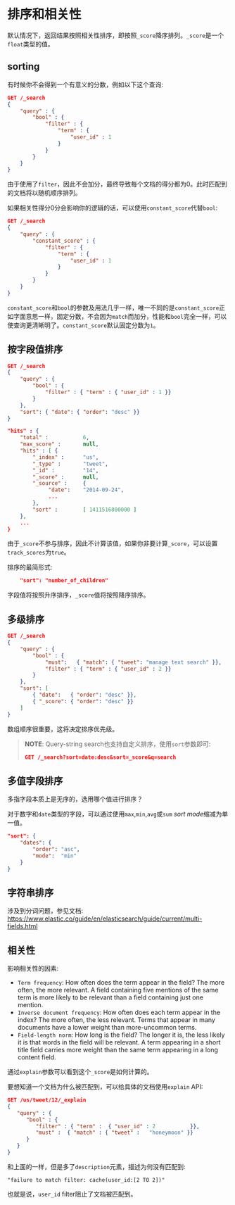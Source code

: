 # 排序和相关性
默认情况下，返回结果按照相关性排序，即按照`_score`降序排列。`_score`是一个`float`类型的值。

## sorting
有时候你不会得到一个有意义的分数，例如以下这个查询:
```json
GET /_search
{
    "query" : {
        "bool" : {
            "filter" : {
                "term" : {
                    "user_id" : 1
                }
            }
        }
    }
}
```

由于使用了`filter`，因此不会加分，最终导致每个文档的得分都为0。此时匹配到的文档将以随机顺序排列。

如果相关性得分0分会影响你的逻辑的话，可以使用`constant_score`代替`bool`:
```json
GET /_search
{
    "query" : {
        "constant_score" : {
            "filter" : {
                "term" : {
                    "user_id" : 1
                }
            }
        }
    }
}
```

`constant_score`和`bool`的参数及用法几乎一样，唯一不同的是`constant_score`正如字面意思一样，固定分数，不会因为`match`而加分，性能和`bool`完全一样，可以使查询更清晰明了。`constant_score`默认固定分数为`1`。

## 按字段值排序
```json
GET /_search
{
    "query" : {
        "bool" : {
            "filter" : { "term" : { "user_id" : 1 }}
        }
    },
    "sort": { "date": { "order": "desc" }}
}

"hits" : {
    "total" :           6,
    "max_score" :       null, 
    "hits" : [ {
        "_index" :      "us",
        "_type" :       "tweet",
        "_id" :         "14",
        "_score" :      null, 
        "_source" :     {
             "date":    "2014-09-24",
             ...
        },
        "sort" :        [ 1411516800000 ] 
    },
    ...
}
```

由于`_score`不参与排序，因此不计算该值，如果你非要计算`_score`，可以设置`track_scores`为`true`。

排序的最简形式:
```json
    "sort": "number_of_children"
```

字段值将按照升序排序，`_score`值将按照降序排序。

## 多级排序
```json
GET /_search
{
    "query" : {
        "bool" : {
            "must":   { "match": { "tweet": "manage text search" }},
            "filter" : { "term" : { "user_id" : 2 }}
        }
    },
    "sort": [
        { "date":   { "order": "desc" }},
        { "_score": { "order": "desc" }}
    ]
}
```

数组顺序很重要，这将决定排序优先级。

> **NOTE**: Query-string search也支持自定义排序，使用`sort`参数即可:
> ```json
> GET /_search?sort=date:desc&sort=_score&q=search
>```

## 多值字段排序
多指字段本质上是无序的，选用哪个值进行排序？

对于数字和`date`类型的字段，可以通过使用`max`,`min`,`avg`或`sum` *sort mode*缩减为单一值。
```json
"sort": {
    "dates": {
        "order": "asc",
        "mode":  "min"
    }
}
```

## 字符串排序
涉及到分词问题，参见文档: https://www.elastic.co/guide/en/elasticsearch/guide/current/multi-fields.html

## 相关性
影响相关性的因素:
- `Term frequency`: How often does the term appear in the field? The more often, the more relevant. A field containing five mentions of the same term is more likely to be relevant than a field containing just one mention.
- `Inverse document frequency`: How often does each term appear in the index? The more often, the less relevant. Terms that appear in many documents have a lower weight than more-uncommon terms.
- `Field-length norm`: How long is the field? The longer it is, the less likely it is that words in the field will be relevant. A term appearing in a short title field carries more weight than the same term appearing in a long content field.

通过`explain`参数可以看到这个`_score`是如何计算的。

要想知道一个文档为什么被匹配到，可以给具体的文档使用`explain` API:
```json
GET /us/tweet/12/_explain
{
   "query" : {
      "bool" : {
         "filter" : { "term" :  { "user_id" : 2           }},
         "must" :  { "match" : { "tweet" :   "honeymoon" }}
      }
   }
}
```

和上面的一样，但是多了`description`元素，描述为何没有匹配到:

    "failure to match filter: cache(user_id:[2 TO 2])"

也就是说，`user_id` filter阻止了文档被匹配到。

